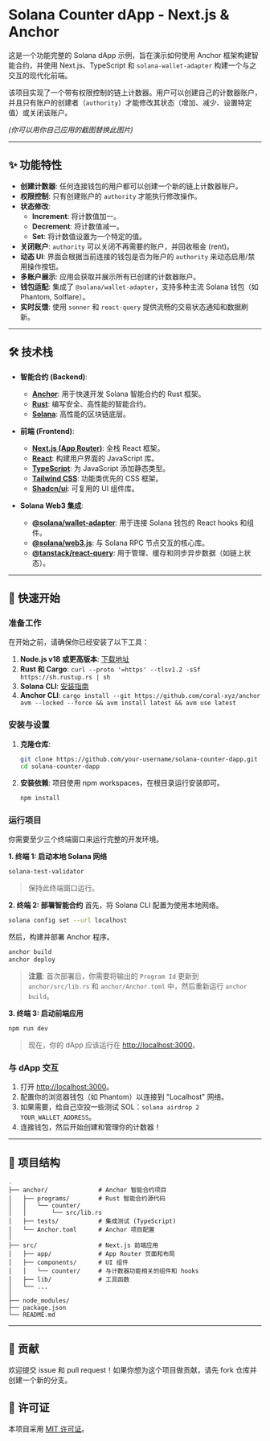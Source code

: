 # Solana Counter dApp - Next.js & Anchor

这是一个功能完整的 Solana dApp 示例，旨在演示如何使用 Anchor 框架构建智能合约，并使用 Next.js、TypeScript 和 `solana-wallet-adapter` 构建一个与之交互的现代化前端。

该项目实现了一个带有权限控制的链上计数器。用户可以创建自己的计数器账户，并且只有账户的创建者（`authority`）才能修改其状态（增加、减少、设置特定值）或关闭该账户。


*(你可以用你自己应用的截图替换此图片)*

---

## ✨ 功能特性

*   **创建计数器**: 任何连接钱包的用户都可以创建一个新的链上计数器账户。
*   **权限控制**: 只有创建账户的 `authority` 才能执行修改操作。
*   **状态修改**:
    *   **Increment**: 将计数值加一。
    *   **Decrement**: 将计数值减一。
    *   **Set**: 将计数值设置为一个特定的值。
*   **关闭账户**: `authority` 可以关闭不再需要的账户，并回收租金 (rent)。
*   **动态 UI**: 界面会根据当前连接的钱包是否为账户的 `authority` 来动态启用/禁用操作按钮。
*   **多账户展示**: 应用会获取并展示所有已创建的计数器账户。
*   **钱包适配**: 集成了 `@solana/wallet-adapter`，支持多种主流 Solana 钱包（如 Phantom, Solflare）。
*   **实时反馈**: 使用 `sonner` 和 `react-query` 提供流畅的交易状态通知和数据刷新。

---

## 🛠️ 技术栈

*   **智能合约 (Backend)**:
    *   [**Anchor**](https://www.anchor-lang.com/): 用于快速开发 Solana 智能合约的 Rust 框架。
    *   [**Rust**](https://www.rust-lang.org/): 编写安全、高性能的智能合约。
    *   [**Solana**](https://solana.com/): 高性能的区块链底层。

*   **前端 (Frontend)**:
    *   [**Next.js (App Router)**](https://nextjs.org/): 全栈 React 框架。
    *   [**React**](https://react.dev/): 构建用户界面的 JavaScript 库。
    *   [**TypeScript**](https://www.typescriptlang.org/): 为 JavaScript 添加静态类型。
    *   [**Tailwind CSS**](https://tailwindcss.com/): 功能类优先的 CSS 框架。
    *   [**Shadcn/ui**](https://ui.shadcn.com/): 可复用的 UI 组件库。

*   **Solana Web3 集成**:
    *   [**@solana/wallet-adapter**](https://github.com/solana-labs/wallet-adapter): 用于连接 Solana 钱包的 React hooks 和组件。
    *   [**@solana/web3.js**](https://solana-labs.github.io/solana-web3.js/): 与 Solana RPC 节点交互的核心库。
    *   [**@tanstack/react-query**](https://tanstack.com/query/latest): 用于管理、缓存和同步异步数据（如链上状态）。

---

## 🚀 快速开始

### 准备工作

在开始之前，请确保你已经安装了以下工具：

1.  **Node.js v18 或更高版本**: [下载地址](https://nodejs.org/)
2.  **Rust 和 Cargo**: `curl --proto '=https' --tlsv1.2 -sSf https://sh.rustup.rs | sh`
3.  **Solana CLI**: [安装指南](https://docs.solana.com/cli/install)
4.  **Anchor CLI**: `cargo install --git https://github.com/coral-xyz/anchor avm --locked --force && avm install latest && avm use latest`

### 安装与设置

1.  **克隆仓库**:
    ```bash
    git clone https://github.com/your-username/solana-counter-dapp.git
    cd solana-counter-dapp
    ```

2.  **安装依赖**:
    项目使用 npm workspaces，在根目录运行安装即可。
    ```bash
    npm install
    ```

### 运行项目

你需要至少三个终端窗口来运行完整的开发环境。

**1. 终端 1: 启动本地 Solana 网络**
```bash
solana-test-validator
```
> 保持此终端窗口运行。

**2. 终端 2: 部署智能合约**
首先，将 Solana CLI 配置为使用本地网络。
```bash
solana config set --url localhost
```
然后，构建并部署 Anchor 程序。
```bash
anchor build
anchor deploy
```
> **注意**: 首次部署后，你需要将输出的 `Program Id` 更新到 `anchor/src/lib.rs` 和 `anchor/Anchor.toml` 中，然后重新运行 `anchor build`。

**3. 终端 3: 启动前端应用**
```bash
npm run dev
```
> 现在，你的 dApp 应该运行在 [http://localhost:3000](http://localhost:3000)。

### 与 dApp 交互

1.  打开 [http://localhost:3000](http://localhost:3000)。
2.  配置你的浏览器钱包（如 Phantom）以连接到 "Localhost" 网络。
3.  如果需要，给自己空投一些测试 SOL：`solana airdrop 2 YOUR_WALLET_ADDRESS`。
4.  连接钱包，然后开始创建和管理你的计数器！

---

## 📂 项目结构

```
.
├── anchor/              # Anchor 智能合约项目
│   ├── programs/        # Rust 智能合约源代码
│   │   └── counter/
│   │       └── src/lib.rs
│   ├── tests/           # 集成测试 (TypeScript)
│   └── Anchor.toml      # Anchor 项目配置
│
├── src/                 # Next.js 前端应用
│   ├── app/             # App Router 页面和布局
│   ├── components/      # UI 组件
│   │   └── counter/     # 与计数器功能相关的组件和 hooks
│   ├── lib/             # 工具函数
│   └── ...
│
├── node_modules/
├── package.json
└── README.md
```

---

## 🤝 贡献

欢迎提交 issue 和 pull request！如果你想为这个项目做贡献，请先 fork 仓库并创建一个新的分支。

## 📜 许可证

本项目采用 [MIT 许可证](LICENSE)。